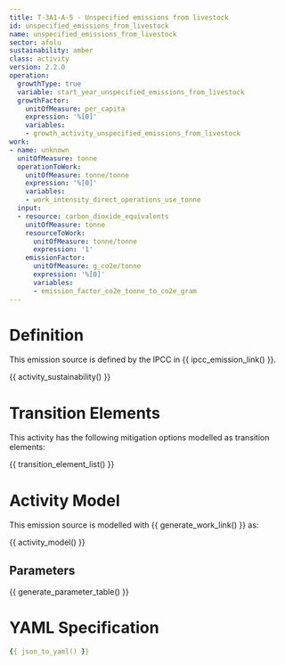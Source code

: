```yaml
---
title: T-3A1-A-5 - Unspecified emissions from livestock
id: unspecified_emissions_from_livestock
name: unspecified_emissions_from_livestock
sector: afolu
sustainability: amber
class: activity
version: 2.2.0
operation:
  growthType: true
  variable: start_year_unspecified_emissions_from_livestock
  growthFactor:
    unitOfMeasure: per_capita
    expression: '%[0]'
    variables:
    - growth_activity_unspecified_emissions_from_livestock
work:
- name: unknown
  unitOfMeasure: tonne
  operationToWork:
    unitOfMeasure: tonne/tonne
    expression: '%[0]'
    variables:
    - work_intensity_direct_operations_use_tonne
  input:
  - resource: carbon_dioxide_equivalents
    unitOfMeasure: tonne
    resourceToWork:
      unitOfMeasure: tonne/tonne
      expression: '1'
    emissionFactor:
      unitOfMeasure: g_co2e/tonne
      expression: '%[0]'
      variables:
      - emission_factor_co2e_tonne_to_co2e_gram
---
```

# Definition
This emission source is defined by the IPCC in {{ ipcc_emission_link() }}.


{{ activity_sustainability() }}

# Transition Elements

This activity has the following mitigation options modelled as transition elements:

{{ transition_element_list() }}

# Activity Model
This emission source is modelled with {{ generate_work_link() }} as:

{{ activity_model() }}

## Parameters

{{ generate_parameter_table() }}

# YAML Specification

```yaml
{{ json_to_yaml() }}
```